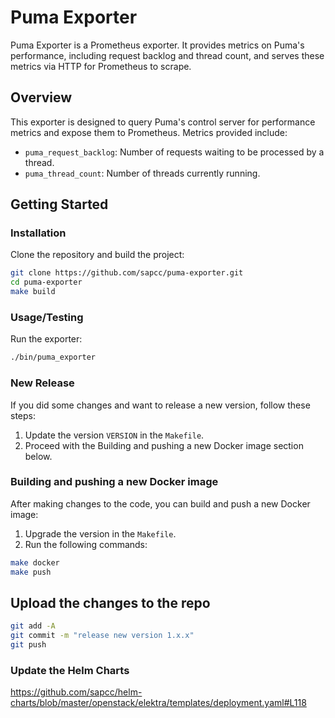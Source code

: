 # Puma Exporter

Puma Exporter is a Prometheus exporter. It provides metrics on Puma's performance, including request backlog and thread count, and serves these metrics via HTTP for Prometheus to scrape.

## Overview

This exporter is designed to query Puma's control server for performance metrics and expose them to Prometheus. Metrics provided include:

- `puma_request_backlog`: Number of requests waiting to be processed by a thread.
- `puma_thread_count`: Number of threads currently running.

## Getting Started

### Installation

Clone the repository and build the project:

```bash
git clone https://github.com/sapcc/puma-exporter.git
cd puma-exporter
make build
```

### Usage/Testing

Run the exporter:

```bash
./bin/puma_exporter
```

### New Release

If you did some changes and want to release a new version, follow these steps:

1. Update the version `VERSION` in the `Makefile`.
2. Proceed with the Building and pushing a new Docker image section below.

### Building and pushing a new Docker image

After making changes to the code, you can build and push a new Docker image:

1. Upgrade the version in the `Makefile`.
2. Run the following commands:

```bash
make docker
make push
```

## Upload the changes to the repo

```bash
git add -A
git commit -m "release new version 1.x.x"
git push
```

### Update the Helm Charts

https://github.com/sapcc/helm-charts/blob/master/openstack/elektra/templates/deployment.yaml#L118
